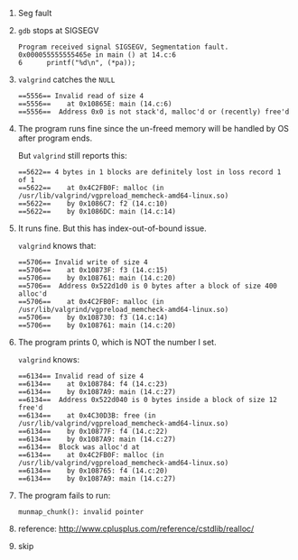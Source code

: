 1. Seg fault

2. `gdb` stops at SIGSEGV

   ```
   Program received signal SIGSEGV, Segmentation fault.
   0x000055555555465e in main () at 14.c:6
   6	  printf("%d\n", (*pa));
   ```

3. `valgrind` catches the `NULL`

   ```
   ==5556== Invalid read of size 4
   ==5556==    at 0x10865E: main (14.c:6)
   ==5556==  Address 0x0 is not stack'd, malloc'd or (recently) free'd
   ```

4. The program runs fine since the un-freed memory will be handled by OS after program ends.

   But `valgrind` still reports this:

   ```
   ==5622== 4 bytes in 1 blocks are definitely lost in loss record 1 of 1
   ==5622==    at 0x4C2FB0F: malloc (in /usr/lib/valgrind/vgpreload_memcheck-amd64-linux.so)
   ==5622==    by 0x1086C7: f2 (14.c:10)
   ==5622==    by 0x1086DC: main (14.c:14)
   ```

5. It runs fine. But this has index-out-of-bound issue.

   `valgrind` knows that:

   ```
   ==5706== Invalid write of size 4
   ==5706==    at 0x10873F: f3 (14.c:15)
   ==5706==    by 0x108761: main (14.c:20)
   ==5706==  Address 0x522d1d0 is 0 bytes after a block of size 400 alloc'd
   ==5706==    at 0x4C2FB0F: malloc (in /usr/lib/valgrind/vgpreload_memcheck-amd64-linux.so)
   ==5706==    by 0x108730: f3 (14.c:14)
   ==5706==    by 0x108761: main (14.c:20)
   ```

6. The program prints 0, which is NOT the number I set.

   `valgrind` knows:

   ```
   ==6134== Invalid read of size 4
   ==6134==    at 0x108784: f4 (14.c:23)
   ==6134==    by 0x1087A9: main (14.c:27)
   ==6134==  Address 0x522d040 is 0 bytes inside a block of size 12 free'd
   ==6134==    at 0x4C30D3B: free (in /usr/lib/valgrind/vgpreload_memcheck-amd64-linux.so)
   ==6134==    by 0x10877F: f4 (14.c:22)
   ==6134==    by 0x1087A9: main (14.c:27)
   ==6134==  Block was alloc'd at
   ==6134==    at 0x4C2FB0F: malloc (in /usr/lib/valgrind/vgpreload_memcheck-amd64-linux.so)
   ==6134==    by 0x108765: f4 (14.c:20)
   ==6134==    by 0x1087A9: main (14.c:27)
   ```

7. The program fails to run:

   ```
   munmap_chunk(): invalid pointer
   ```

8. reference: http://www.cplusplus.com/reference/cstdlib/realloc/

9. skip

